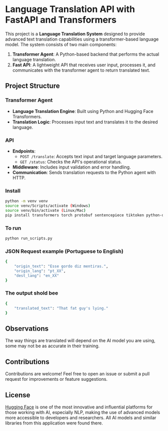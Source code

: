 # Language Translation API with FastAPI and Transformers

This project is a **Language Translation System** designed to provide advanced text translation capabilities using a transformer-based language model. The system consists of two main components:

1. **Transformer Agent**: A Python-based backend that performs the actual language translation.
2. **Fast API**: A lightweight API that receives user input, processes it, and communicates with the transformer agent to return translated text.

## Project Structure

### Transformer Agent
- **Language Translation Engine**: Built using Python and Hugging Face Transformers.
- **Translation Logic**: Processes input text and translates it to the desired language.

### API
- **Endpoints**:
  - `POST /translate`: Accepts text input and target language parameters.
  - `GET /status`: Checks the API's operational status.
- **Middleware**: Includes input validation and error handling.
- **Communication**: Sends translation requests to the Python agent with HTTP.

### Install
```bash
python -m venv venv
source venv/Scripts/activate (Windows)
source venv/bin/activate (Linux/Mac)
pip install transformers torch protobuf sentencepiece tiktoken python-dotenv fastapi[standard] uvicorn
```

### To run
```bash
python run_scripts.py
```

### JSON Request example (Portuguese to English)
```bash
{
    "origin_text": "Esse gordo diz mentiras.",
    "origin_lang": "pt_XX",
    "dest_lang": "en_XX"
}
```
### The output shold bee

```bash
{
    "translated_text": "That fat guy's lying."
}
```

## Observations
The way things are translated will depend on the AI ​​model you are using, some may not be as accurate in their training.

## Contributions
Contributions are welcome! Feel free to open an issue or submit a pull request for improvements or feature suggestions.

## License
[Hugging Face](https://huggingface.co/) is one of the most innovative and influential platforms for those working with AI, especially NLP, making the use of advanced models more accessible to developers and researchers. All AI models and similar libraries from this application were found there.
